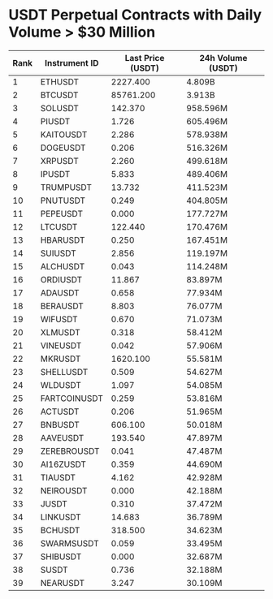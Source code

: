 # USDT Perpetual Contracts with Daily Volume > $30 Million

| Rank | Instrument ID | Last Price (USDT) | 24h Volume (USDT) |
|------|---------------|-------------------|-------------------|
| 1 | ETHUSDT | 2227.400 | 4.809B |
| 2 | BTCUSDT | 85761.200 | 3.913B |
| 3 | SOLUSDT | 142.370 | 958.596M |
| 4 | PIUSDT | 1.726 | 605.496M |
| 5 | KAITOUSDT | 2.286 | 578.938M |
| 6 | DOGEUSDT | 0.206 | 516.326M |
| 7 | XRPUSDT | 2.260 | 499.618M |
| 8 | IPUSDT | 5.833 | 489.406M |
| 9 | TRUMPUSDT | 13.732 | 411.523M |
| 10 | PNUTUSDT | 0.249 | 404.805M |
| 11 | PEPEUSDT | 0.000 | 177.727M |
| 12 | LTCUSDT | 122.440 | 170.476M |
| 13 | HBARUSDT | 0.250 | 167.451M |
| 14 | SUIUSDT | 2.856 | 119.197M |
| 15 | ALCHUSDT | 0.043 | 114.248M |
| 16 | ORDIUSDT | 11.867 | 83.897M |
| 17 | ADAUSDT | 0.658 | 77.934M |
| 18 | BERAUSDT | 8.803 | 76.077M |
| 19 | WIFUSDT | 0.670 | 71.073M |
| 20 | XLMUSDT | 0.318 | 58.412M |
| 21 | VINEUSDT | 0.042 | 57.906M |
| 22 | MKRUSDT | 1620.100 | 55.581M |
| 23 | SHELLUSDT | 0.509 | 54.627M |
| 24 | WLDUSDT | 1.097 | 54.085M |
| 25 | FARTCOINUSDT | 0.259 | 53.816M |
| 26 | ACTUSDT | 0.206 | 51.965M |
| 27 | BNBUSDT | 606.100 | 50.018M |
| 28 | AAVEUSDT | 193.540 | 47.897M |
| 29 | ZEREBROUSDT | 0.041 | 47.487M |
| 30 | AI16ZUSDT | 0.359 | 44.690M |
| 31 | TIAUSDT | 4.162 | 42.928M |
| 32 | NEIROUSDT | 0.000 | 42.188M |
| 33 | JUSDT | 0.310 | 37.472M |
| 34 | LINKUSDT | 14.683 | 36.789M |
| 35 | BCHUSDT | 318.500 | 34.623M |
| 36 | SWARMSUSDT | 0.059 | 33.495M |
| 37 | SHIBUSDT | 0.000 | 32.687M |
| 38 | SUSDT | 0.736 | 32.188M |
| 39 | NEARUSDT | 3.247 | 30.109M |

